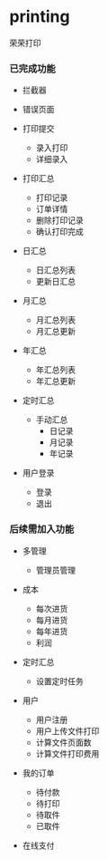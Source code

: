 # printing
荣荣打印

### 已完成功能

* 拦截器
* 错误页面

* 打印提交
  * 录入打印
  * 详细录入
* 打印汇总
  * 打印记录
  * 订单详情
  * 删除打印记录
  * 确认打印完成
* 日汇总
  * 日汇总列表
  * 更新日汇总
* 月汇总
  * 月汇总列表
  * 月汇总更新
* 年汇总
  * 年汇总列表
  * 年汇总更新
* 定时汇总
  * 手动汇总
    * 日记录
    * 月记录
    * 年记录
* 用户登录
  * 登录
  * 退出

### 后续需加入功能

* 多管理
  * 管理员管理

* 成本
  * 每次进货
  * 每月进货
  * 每年进货
  * 利润
* 定时汇总
  
  * 设置定时任务
* 用户
  * 用户注册
  * 用户上传文件打印
  * 计算文件页面数
  * 计算文件打印费用
* 我的订单
  * 待付款
  * 待打印
  * 待取件
  * 已取件

* 在线支付

  